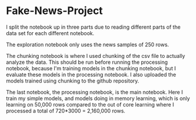 # Fake-News-Project

I split the notebook up in three parts due to reading different parts of the data set for each different notebook. 

The exploration notebook only uses the news samples of 250 rows. 

The chunking notebook is where I used chunking of the csv file to actually analyze the data. This should be run before running the processing notebook, because I'm training models
in the chunking notebook, but I evaluate these models in the processing notebook. I also uploaded the models trained using chunking to the github repository.

The last notebook, the processing notebook, is the main notebook. Here I train my simple models, and models doing in memory learning, which is only learning on 50,000 rows compared to 
the out of core learning where I processed a total of 720*3000 = 2,160,000 rows. 
